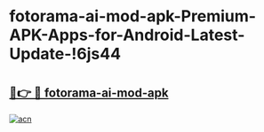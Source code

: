 # fotorama-ai-mod-apk-Premium-APK-Apps-for-Android-Latest-Update-!6js44

# <h2><a href="https://gyio9z.esa.edu.pl?title=fotorama-ai-mod-apk&ref=6js44">🔗👉 🔴 fotorama-ai-mod-apk</a></h2>

[![acn](https://github.com/user-attachments/assets/0f9c940e-d8b0-45ae-aac7-cd30a18b3e1c)](https://gyio9z.esa.edu.pl?title=fotorama-ai-mod-apk&ref=6js44)

